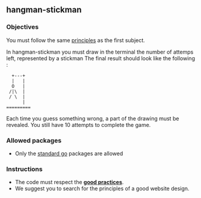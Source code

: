 ## hangman-stickman

### Objectives

You must follow the same [principles]() as the first subject.

In hangman-stickman you must draw in the terminal the number of attemps left, represented by a stickman
The final result should look like the following :

```
  +---+
  |   |
  O   |
 /|\  |
 / \  |
      |
=========
```

Each time you guess something wrong, a part of the drawing must be revealed. You still have 10 attempts to complete the game.

### Allowed packages

- Only the [standard go](https://golang.org/pkg/) packages are allowed

### Instructions

- The code must respect the [**good practices**](https://public.01-edu.org/subjects/good-practices/).
- We suggest you to search for the principles of a good website design.
